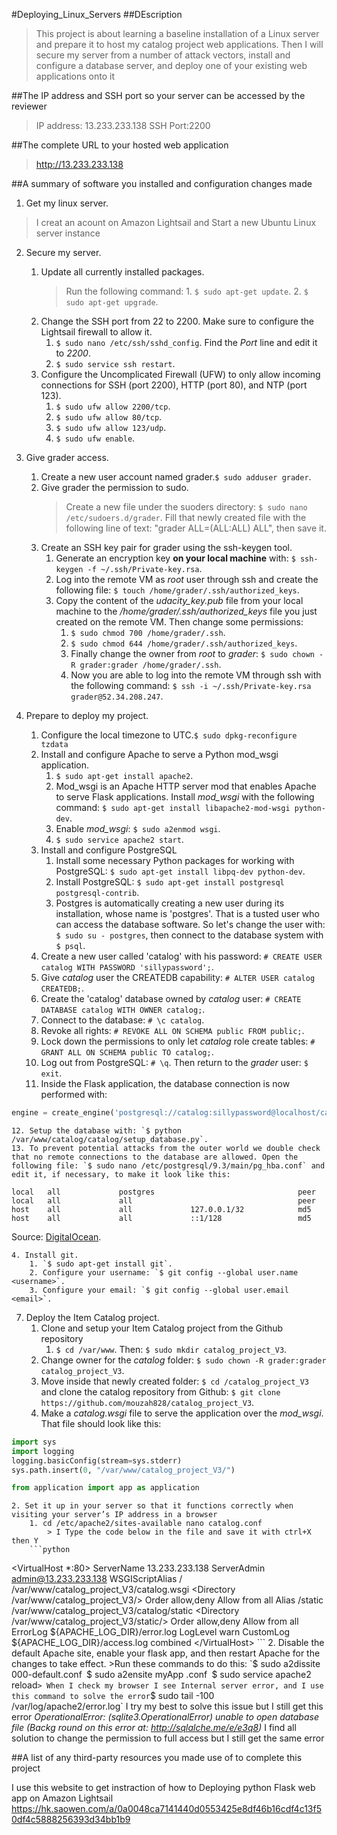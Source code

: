 #Deploying_Linux_Servers
##DEscription
>This project is about learning a baseline installation of a Linux server and prepare it to host my catalog project web applications. Then I will secure my server from a number of attack vectors, install and configure a database server, and deploy one of your existing web applications onto it

##The IP address and SSH port so your server can be accessed by the reviewer
>IP address: 13.233.233.138
>SSH Port:2200

##The complete URL to your hosted web application
>http://13.233.233.138

##A summary of software you installed and configuration changes made
1. Get my linux server.
>I creat an acount on Amazon Lightsail and Start a new Ubuntu Linux server instance

2. Secure my server.
	1. Update all currently installed packages.
		>Run the following command:
			1. `$ sudo apt-get update`.
			2. `$ sudo apt-get upgrade`.
	2. Change the SSH port from 22 to 2200. Make sure to configure the Lightsail firewall to allow it.
		1. `$ sudo nano /etc/ssh/sshd_config`. Find the *Port* line and edit it to *2200*.
		2. `$ sudo service ssh restart`.
	3. Configure the Uncomplicated Firewall (UFW) to only allow incoming connections for SSH (port 2200), HTTP (port 80), and NTP (port 123).
		1. `$ sudo ufw allow 2200/tcp`.
		2. `$ sudo ufw allow 80/tcp`.
		3. `$ sudo ufw allow 123/udp`.
		4. `$ sudo ufw enable`.

3. Give grader access.
	1. Create a new user account named grader.`$ sudo adduser grader`.
	2. Give grader the permission to sudo.
		>Create a new file under the suoders directory: `$ sudo nano /etc/sudoers.d/grader`. Fill that newly created file with the following line of text: "grader ALL=(ALL:ALL) ALL", then save it.
	3. Create an SSH key pair for grader using the ssh-keygen tool.
		1. Generate an encryption key **on your local machine** with: `$ ssh-keygen -f ~/.ssh/Private-key.rsa`.
		2. Log into the remote VM as *root* user through ssh and create the following file: `$ touch /home/grader/.ssh/authorized_keys`.
		3. Copy the content of the *udacity_key.pub* file from your local machine to the */home/grader/.ssh/authorized_keys* file you just created on the remote VM. Then change some permissions:
			1. `$ sudo chmod 700 /home/grader/.ssh`.
			2. `$ sudo chmod 644 /home/grader/.ssh/authorized_keys`.
			3. Finally change the owner from *root* to *grader*: `$ sudo chown -R grader:grader /home/grader/.ssh`.
			4. Now you are able to log into the remote VM through ssh with the following command: `$ ssh -i ~/.ssh/Private-key.rsa grader@52.34.208.247`.

4. Prepare to deploy my project.
	1. Configure the local timezone to UTC.`$ sudo dpkg-reconfigure tzdata`
	2. Install and configure Apache to serve a Python mod_wsgi application.
		1. `$ sudo apt-get install apache2`.
		2. Mod_wsgi is an Apache HTTP server mod that enables Apache to serve Flask applications. Install *mod_wsgi* with the following command:
			`$ sudo apt-get install libapache2-mod-wsgi python-dev`.
		3. Enable *mod_wsgi*: `$ sudo a2enmod wsgi`.
		4. `$ sudo service apache2 start`.
	3. Install and configure PostgreSQL
		1. Install some necessary Python packages for working with PostgreSQL: `$ sudo apt-get install libpq-dev python-dev`.
		2. Install PostgreSQL: `$ sudo apt-get install postgresql postgresql-contrib`.
		3. Postgres is automatically creating a new user during its installation, whose name is 'postgres'. That is a tusted user who can access the database software. So let's change the user with: `$ sudo su - postgres`, then connect to the database system with `$ psql`.
	4. Create a new user called 'catalog' with his password: `# CREATE USER catalog WITH PASSWORD 'sillypassword';`.
	5. Give *catalog* user the CREATEDB capability: `# ALTER USER catalog CREATEDB;`.
	6. Create the 'catalog' database owned by *catalog* user: `# CREATE DATABASE catalog WITH OWNER catalog;`.
	7. Connect to the database: `# \c catalog`.
	8. Revoke all rights: `# REVOKE ALL ON SCHEMA public FROM public;`.
	9. Lock down the permissions to only let *catalog* role create tables: `# GRANT ALL ON SCHEMA public TO catalog;`.
	10. Log out from PostgreSQL: `# \q`. Then return to the *grader* user: `$ exit`.
	11. Inside the Flask application, the database connection is now performed with:
```python
engine = create_engine('postgresql://catalog:sillypassword@localhost/catalog')
```
	12. Setup the database with: `$ python /var/www/catalog/catalog/setup_database.py`.
	13. To prevent potential attacks from the outer world we double check that no remote connections to the database are allowed. Open the following file: `$ sudo nano /etc/postgresql/9.3/main/pg_hba.conf` and edit it, if necessary, to make it look like this:
```
local   all             postgres                                peer
local   all             all                                     peer
host    all             all             127.0.0.1/32            md5
host    all             all             ::1/128                 md5
```
Source: [DigitalOcean](https://www.digitalocean.com/community/tutorials/how-to-secure-postgresql-on-an-ubuntu-vps).

	4. Install git.
		1. `$ sudo apt-get install git`.
		2. Configure your username: `$ git config --global user.name <username>`.
		3. Configure your email: `$ git config --global user.email <email>`.

7. Deploy the Item Catalog project.
	1. Clone and setup your Item Catalog project from the Github repository
		1. `$ cd /var/www`. Then: `$ sudo mkdir catalog_project_V3`.
	2. Change owner for the *catalog* folder: `$ sudo chown -R grader:grader catalog_project_V3`.
	3. Move inside that newly created folder: `$ cd /catalog_project_V3` and clone the catalog repository from Github: `$ git clone https://github.com/mouzah828/catalog_project_V3`.
	4. Make a *catalog.wsgi* file to serve the application over the *mod_wsgi*. That file should look like this:

```python
import sys
import logging
logging.basicConfig(stream=sys.stderr)
sys.path.insert(0, "/var/www/catalog_project_V3/")

from application import app as application
```
	2. Set it up in your server so that it functions correctly when visiting your server’s IP address in a browser
		1. cd /etc/apache2/sites-available nano catalog.conf
			> I Type the code below in the file and save it with ctrl+X then Y
		```python
<VirtualHost *:80>
  ServerName 13.233.233.138
  ServerAdmin admin@13.233.233.138
  WSGIScriptAlias / /var/www/catalog_project_V3/catalog.wsgi
  <Directory /var/www/catalog_project_V3/>
      Order allow,deny
      Allow from all
  </Directory>
  Alias /static /var/www/catalog_project_V3/catalog/static
  <Directory /var/www/catalog_project_V3/static/>
      Order allow,deny
      Allow from all
  </Directory>
  ErrorLog ${APACHE_LOG_DIR}/error.log
  LogLevel warn
  CustomLog ${APACHE_LOG_DIR}/access.log combined
</VirtualHost>
		```
		2. Disable the default Apache site, enable your flask app, and then restart Apache for the changes to take effect.
			>Run these commands to do this:
				`$ sudo a2dissite 000-default.conf`
				`$ sudo a2ensite myApp .conf`
				`$ sudo service apache2 reload`
			> When I check my browser I see Internal server error, and I use this command to solve the error
				`$ sudo tail -100 /var/log/apache2/error.log`
				I try my best to solve this issue but I still get this error *OperationalError: (sqlite3.OperationalError) unable to open database file (Backg
round on this error at: http://sqlalche.me/e/e3q8)*
				I find all solution to change the permission to full access but I still get the same error

##A list of any third-party resources you made use of to complete this project

I use this website to get instraction of how to Deploying python Flask web app on Amazon Lightsail
https://hk.saowen.com/a/0a0048ca7141440d0553425e8df46b16cdf4c13f50df4c5888256393d34bb1b9
